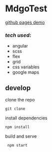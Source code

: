 # MdgoTest

[github pages demo](https://taljacobson.github.io/mdgo-test/)

### _tech used_: 

- angular
- scss
- flex
- grid
- css variables
- google maps


## develop
clone the repo

`git clone  `

install dependencies

`
npm install
`

build and serve

` npm start`
